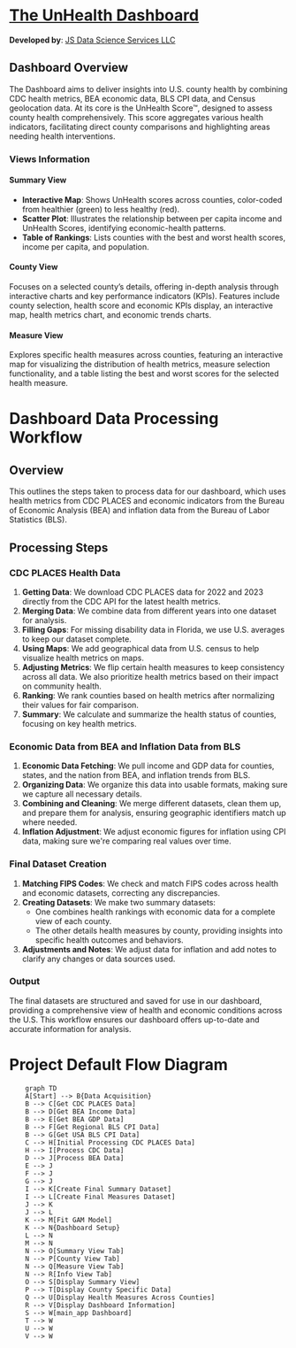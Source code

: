 # [The UnHealth Dashboard](https://unhealth-dashboard-6d75504325c4.herokuapp.com/)

**Developed by**: [JS Data Science Services LLC](https://sloughje.github.io/)

## Dashboard Overview

The Dashboard aims to deliver insights into U.S. county health by combining CDC health metrics, BEA economic data, BLS CPI data, and Census geolocation data. At its core is the UnHealth Score™, designed to assess county health comprehensively. This score aggregates various health indicators, facilitating direct county comparisons and highlighting areas needing health interventions.

### Views Information

#### Summary View

- **Interactive Map**: Shows UnHealth scores across counties, color-coded from healthier (green) to less healthy (red).
- **Scatter Plot**: Illustrates the relationship between per capita income and UnHealth Scores, identifying economic-health patterns.
- **Table of Rankings**: Lists counties with the best and worst health scores, income per capita, and population.

#### County View

Focuses on a selected county’s details, offering in-depth analysis through interactive charts and key performance indicators (KPIs). Features include county selection, health score and economic KPIs display, an interactive map, health metrics chart, and economic trends charts.

#### Measure View

Explores specific health measures across counties, featuring an interactive map for visualizing the distribution of health metrics, measure selection functionality, and a table listing the best and worst scores for the selected health measure.


# Dashboard Data Processing Workflow

## Overview

This outlines the steps taken to process data for our dashboard, which uses health metrics from CDC PLACES and economic indicators from the Bureau of Economic Analysis (BEA) and inflation data from the Bureau of Labor Statistics (BLS).

## Processing Steps

### CDC PLACES Health Data

1. **Getting Data**: We download CDC PLACES data for 2022 and 2023 directly from the CDC API for the latest health metrics.
2. **Merging Data**: We combine data from different years into one dataset for analysis.
3. **Filling Gaps**: For missing disability data in Florida, we use U.S. averages to keep our dataset complete.
4. **Using Maps**: We add geographical data from U.S. census to help visualize health metrics on maps.
5. **Adjusting Metrics**: We flip certain health measures to keep consistency across all data. We also prioritize health metrics based on their impact on community health.
6. **Ranking**: We rank counties based on health metrics after normalizing their values for fair comparison.
7. **Summary**: We calculate and summarize the health status of counties, focusing on key health metrics.

### Economic Data from BEA and Inflation Data from BLS

1. **Economic Data Fetching**: We pull income and GDP data for counties, states, and the nation from BEA, and inflation trends from BLS.
2. **Organizing Data**: We organize this data into usable formats, making sure we capture all necessary details.
3. **Combining and Cleaning**: We merge different datasets, clean them up, and prepare them for analysis, ensuring geographic identifiers match up where needed.
4. **Inflation Adjustment**: We adjust economic figures for inflation using CPI data, making sure we're comparing real values over time.

### Final Dataset Creation

1. **Matching FIPS Codes**: We check and match FIPS codes across health and economic datasets, correcting any discrepancies.
2. **Creating Datasets**: We make two summary datasets:
   - One combines health rankings with economic data for a complete view of each county.
   - The other details health measures by county, providing insights into specific health outcomes and behaviors.
3. **Adjustments and Notes**: We adjust data for inflation and add notes to clarify any changes or data sources used.

### Output

The final datasets are structured and saved for use in our dashboard, providing a comprehensive view of health and economic conditions across the U.S. This workflow ensures our dashboard offers up-to-date and accurate information for analysis.


# Project Default Flow Diagram

```mermaid
    graph TD
    A[Start] --> B{Data Acquisition}
    B --> C[Get CDC PLACES Data]
    B --> D[Get BEA Income Data]
    B --> E[Get BEA GDP Data]
    B --> F[Get Regional BLS CPI Data]
    B --> G[Get USA BLS CPI Data]
    C --> H[Initial Processing CDC PLACES Data]
    H --> I[Process CDC Data]
    D --> J[Process BEA Data]
    E --> J
    F --> J
    G --> J
    I --> K[Create Final Summary Dataset]
    I --> L[Create Final Measures Dataset]
    J --> K
    J --> L
    K --> M[Fit GAM Model]
    K --> N{Dashboard Setup}
    L --> N
    M --> N
    N --> O[Summary View Tab]
    N --> P[County View Tab]
    N --> Q[Measure View Tab]
    N --> R[Info View Tab]
    O --> S[Display Summary View]
    P --> T[Display County Specific Data]
    Q --> U[Display Health Measures Across Counties]
    R --> V[Display Dashboard Information]
    S --> W[main_app Dashboard]
    T --> W
    U --> W
    V --> W

```
